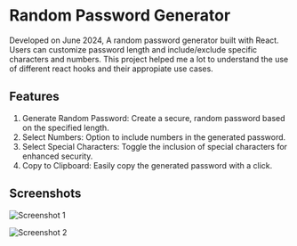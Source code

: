 # Random Password Generator

Developed on June 2024, A random password generator built with React. Users can customize password length and include/exclude specific characters and numbers. This project helped me a lot to understand the use of different react hooks and their appropiate use cases.

## Features

1. Generate Random Password: Create a secure, random password based on the specified length.
2. Select Numbers: Option to include numbers in the generated password.
3. Select Special Characters: Toggle the inclusion of special characters for enhanced security.
4. Copy to Clipboard: Easily copy the generated password with a click.

## Screenshots

![Screenshot 1](https://github.com/user-attachments/assets/646e7ec0-e26d-4db3-9528-db1394fefbed)

![Screenshot 2](https://github.com/user-attachments/assets/6f8a3556-b673-453f-b462-bf30ee05be2f)
